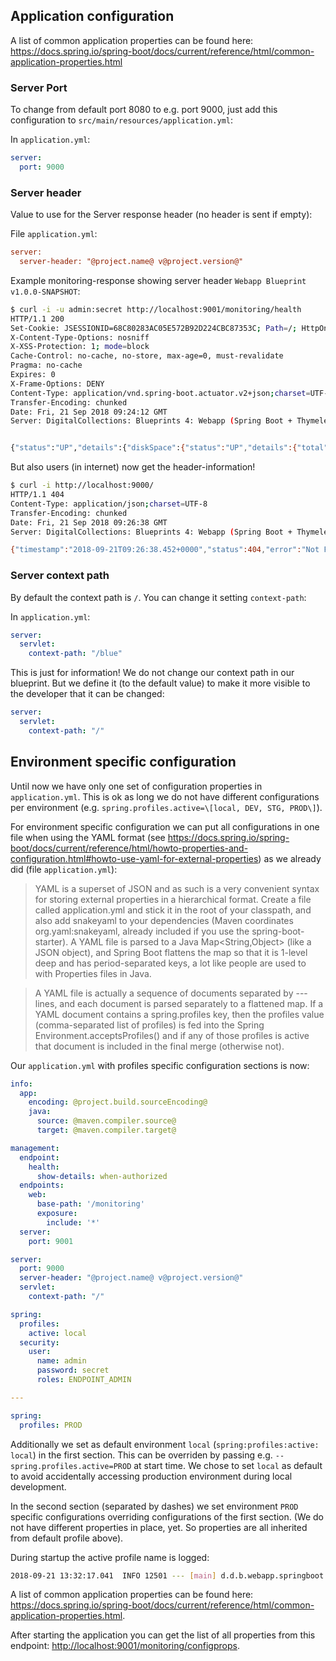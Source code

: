 ## Application configuration

A list of common application properties can be found here: <https://docs.spring.io/spring-boot/docs/current/reference/html/common-application-properties.html>

### Server Port

To change from default port 8080 to e.g. port 9000, just add this configuration to `src/main/resources/application.yml`:

In `application.yml`:

```yml
server:
  port: 9000
```

### Server header

Value to use for the Server response header (no header is sent if empty):

File `application.yml`:

```ini
server:
  server-header: "@project.name@ v@project.version@"
```

Example monitoring-response showing server header `Webapp Blueprint v1.0.0-SNAPSHOT`:

```sh
$ curl -i -u admin:secret http://localhost:9001/monitoring/health
HTTP/1.1 200 
Set-Cookie: JSESSIONID=68C80283AC05E572B92D224CBC87353C; Path=/; HttpOnly
X-Content-Type-Options: nosniff
X-XSS-Protection: 1; mode=block
Cache-Control: no-cache, no-store, max-age=0, must-revalidate
Pragma: no-cache
Expires: 0
X-Frame-Options: DENY
Content-Type: application/vnd.spring-boot.actuator.v2+json;charset=UTF-8
Transfer-Encoding: chunked
Date: Fri, 21 Sep 2018 09:24:12 GMT
Server: DigitalCollections: Blueprints 4: Webapp (Spring Boot + Thymeleaf) - Step 04 v1.0.0-SNAPSHOT


{"status":"UP","details":{"diskSpace":{"status":"UP","details":{"total":120906379264,"free":4989669376,"threshold":10485760}}}}
```

But also users (in internet) now get the header-information!

```sh
$ curl -i http://localhost:9000/
HTTP/1.1 404 
Content-Type: application/json;charset=UTF-8
Transfer-Encoding: chunked
Date: Fri, 21 Sep 2018 09:26:38 GMT
Server: DigitalCollections: Blueprints 4: Webapp (Spring Boot + Thymeleaf) - Step 04 v1.0.0-SNAPSHOT

{"timestamp":"2018-09-21T09:26:38.452+0000","status":404,"error":"Not Found","message":"No message available","path":"/"}
```

### Server context path

By default the context path is `/`. You can change it setting `context-path`:

In `application.yml`:

```yml
server:
  servlet:
    context-path: "/blue"
```

This is just for information! We do not change our context path in our blueprint.
But we define it (to the default value) to make it more visible to the developer that it can be changed:

```yml
server:
  servlet:
    context-path: "/"
```

## Environment specific configuration

Until now we have only one set of configuration properties in `application.yml`.
This is ok as long we do not have different configurations per environment (e.g. `spring.profiles.active=\[local, DEV, STG, PROD\]`).

For environment specific configuration we can put all configurations in one file when using the YAML format
(see <https://docs.spring.io/spring-boot/docs/current/reference/html/howto-properties-and-configuration.html#howto-use-yaml-for-external-properties>) as we already did (file `application.yml`):

> YAML is a superset of JSON and as such is a very convenient syntax for storing external properties in a hierarchical format.
> Create a file called application.yml and stick it in the root of your classpath, and also add snakeyaml to your dependencies (Maven coordinates org.yaml:snakeyaml, already included if you use the spring-boot-starter). A YAML file is parsed to a Java Map<String,Object> (like a JSON object), and Spring Boot flattens the map so that it is 1-level deep and has period-separated keys, a lot like people are used to with Properties files in Java.

> A YAML file is actually a sequence of documents separated by --- lines, and each document is parsed separately to a flattened map.
> If a YAML document contains a spring.profiles key, then the profiles value (comma-separated list of profiles) is fed into the Spring Environment.acceptsProfiles() and if any of those profiles is active that document is included in the final merge (otherwise not).

Our `application.yml` with profiles specific configuration sections is now:

```yml
info:
  app:
    encoding: @project.build.sourceEncoding@
    java:
      source: @maven.compiler.source@
      target: @maven.compiler.target@

management:
  endpoint:
    health:
      show-details: when-authorized
  endpoints:
    web:
      base-path: '/monitoring'
      exposure:
        include: '*'
  server:
    port: 9001

server:
  port: 9000
  server-header: "@project.name@ v@project.version@"
  servlet:
    context-path: "/"

spring:
  profiles:
    active: local
  security:
    user:
      name: admin
      password: secret
      roles: ENDPOINT_ADMIN

---

spring:
  profiles: PROD
```

Additionally we set as default environment `local` (`spring:profiles:active: local`) in the first section.
This can be overriden by passing e.g. `--spring.profiles.active=PROD` at start time.
We chose to set `local` as default to avoid accidentally accessing production environment during local development.

In the second section (separated by dashes) we set environment `PROD` specific configurations overriding configurations of the first section.
(We do not have different properties in place, yet. So properties are all inherited from default profile above).

During startup the active profile name is logged:

```sh
2018-09-21 13:32:17.041  INFO 12501 --- [main] d.d.b.webapp.springboot.Application: The following profiles are active: local
```

A list of common application properties can be found here: <https://docs.spring.io/spring-boot/docs/current/reference/html/common-application-properties.html>.

After starting the application you can get the list of all properties from this endpoint: <http://localhost:9001/monitoring/configprops>.
